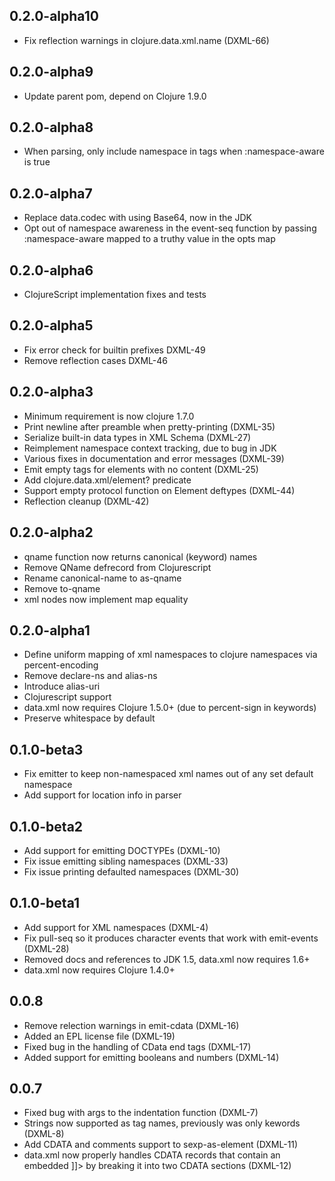 ## 0.2.0-alpha10

- Fix reflection warnings in clojure.data.xml.name (DXML-66)

## 0.2.0-alpha9

- Update parent pom, depend on Clojure 1.9.0

## 0.2.0-alpha8

- When parsing, only include namespace in tags when :namespace-aware is true

## 0.2.0-alpha7

- Replace data.codec with using Base64, now in the JDK
- Opt out of namespace awareness in the event-seq function by passing :namespace-aware mapped to a truthy value in the opts map

## 0.2.0-alpha6

- ClojureScript implementation fixes and tests

## 0.2.0-alpha5

- Fix error check for builtin prefixes DXML-49
- Remove reflection cases DXML-46

## 0.2.0-alpha3

- Minimum requirement is now clojure 1.7.0
- Print newline after preamble when pretty-printing (DXML-35)
- Serialize built-in data types in XML Schema (DXML-27)
- Reimplement namespace context tracking, due to bug in JDK
- Various fixes in documentation and error messages (DXML-39)
- Emit empty tags for elements with no content (DXML-25)
- Add clojure.data.xml/element? predicate
- Support empty protocol function on Element deftypes (DXML-44)
- Reflection cleanup (DXML-42)

## 0.2.0-alpha2

- qname function now returns canonical (keyword) names
- Remove QName defrecord from Clojurescript
- Rename canonical-name to as-qname
- Remove to-qname
- xml nodes now implement map equality

## 0.2.0-alpha1

- Define uniform mapping of xml namespaces to clojure namespaces via percent-encoding
- Remove declare-ns and alias-ns
- Introduce alias-uri
- Clojurescript support
- data.xml now requires Clojure 1.5.0+ (due to percent-sign in keywords)
- Preserve whitespace by default

## 0.1.0-beta3

- Fix emitter to keep non-namespaced xml names out of any set default namespace
- Add support for location info in parser

## 0.1.0-beta2

- Add support for emitting DOCTYPEs (DXML-10)
- Fix issue emitting sibling namespaces (DXML-33)
- Fix issue printing defaulted namespaces (DXML-30)

## 0.1.0-beta1

- Add support for XML namespaces (DXML-4)
- Fix pull-seq so it produces character events that work with emit-events (DXML-28)
- Removed docs and references to JDK 1.5, data.xml now requires 1.6+
- data.xml now requires Clojure 1.4.0+

## 0.0.8

- Remove relection warnings in emit-cdata (DXML-16)
- Added an EPL license file (DXML-19)
- Fixed bug in the handling of CData end tags (DXML-17)
- Added support for emitting booleans and numbers (DXML-14)

## 0.0.7

- Fixed bug with args to the indentation function (DXML-7)
- Strings now supported as tag names, previously was only kewords (DXML-8)
- Add CDATA and comments support to sexp-as-element (DXML-11)
- data.xml now properly handles CDATA records that contain an embedded ]]>
  by breaking it into two CDATA sections (DXML-12)
